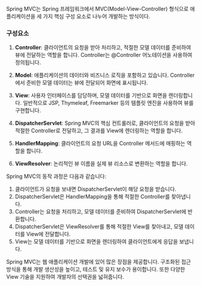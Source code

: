 Spring MVC는 Spring 프레임워크에서 MVC(Model-View-Controller) 형식으로 애플리케이션을 세 가지 핵심 구성 요소로 나누어 개발하는 방식이다.


### 구성요소

1. **Controller**: 클라이언트의 요청을 받아 처리하고, 적절한 모델 데이터를 준비하여 뷰에 전달하는 역할을 합니다. Controller는 @Controller 어노테이션을 사용하여 정의됩니다.
    
2. **Model**: 애플리케이션의 데이터와 비즈니스 로직을 포함하고 있습니다. Controller에서 준비한 모델 데이터는 뷰에 전달되어 화면에 표시됩니다.
    
3. **View**: 사용자 인터페이스를 담당하며, 모델 데이터를 기반으로 화면을 렌더링합니다. 일반적으로 JSP, Thymeleaf, Freemarker 등의 템플릿 엔진을 사용하여 뷰를 구현합니다.
    
4. **DispatcherServlet**: Spring MVC의 핵심 컨트롤러로, 클라이언트의 요청을 받아 적절한 Controller로 전달하고, 그 결과를 View에 렌더링하는 역할을 합니다.
    
5. **HandlerMapping**: 클라이언트의 요청 URL을 Controller 메서드에 매핑하는 역할을 합니다.
    
6. **ViewResolver**: 논리적인 뷰 이름을 실제 뷰 리소스로 변환하는 역할을 합니다.
    

Spring MVC의 동작 과정은 다음과 같습니다:

1. 클라이언트가 요청을 보내면 DispatcherServlet이 해당 요청을 받습니다.
2. DispatcherServlet은 HandlerMapping을 통해 적절한 Controller를 찾아냅니다.
3. Controller는 요청을 처리하고, 모델 데이터를 준비하여 DispatcherServlet에 반환합니다.
4. DispatcherServlet은 ViewResolver를 통해 적절한 View를 찾아내고, 모델 데이터를 View에 전달합니다.
5. View는 모델 데이터를 기반으로 화면을 렌더링하여 클라이언트에게 응답을 보냅니다.

Spring MVC는 웹 애플리케이션 개발에 있어 많은 장점을 제공합니다. 구조화된 접근 방식을 통해 개발 생산성을 높이고, 테스트 및 유지 보수가 용이합니다. 또한 다양한 View 기술을 지원하여 개발자의 선택권을 넓혀줍니다.